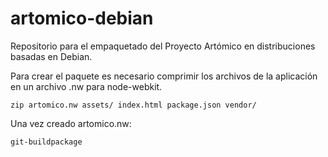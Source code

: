 artomico-debian
===============

Repositorio para el empaquetado del Proyecto Artómico en distribuciones basadas en Debian.

Para crear el paquete es necesario comprimir los archivos de la aplicación en un archivo .nw para node-webkit.

`zip artomico.nw assets/ index.html package.json vendor/`

Una vez creado artomico.nw:

`git-buildpackage`
